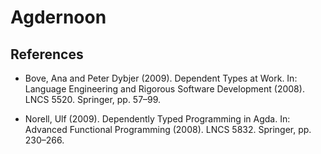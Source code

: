 # Agdernoon

## References

- Bove, Ana and Peter Dybjer (2009). Dependent Types at Work. In:
  Language Engineering and Rigorous Software Development (2008).
  LNCS 5520. Springer, pp. 57–99.

- Norell, Ulf (2009). Dependently Typed Programming in Agda. In:
  Advanced Functional Programming (2008). LNCS 5832. Springer, pp.
  230–266.
